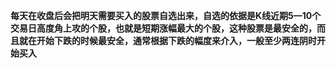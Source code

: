 
**每天在收盘后会把明天需要买入的股票自选出来，自选的依据是K线近期5—10个交易日高度角上攻的个股，也就是短期涨幅最大的个股，这种股票是最安全的，而且就在开始下跌的时候最安全，通常根据下跌的幅度来介入，一般至少两连阴时开始买入**
